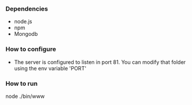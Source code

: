 
### Dependencies

- node.js
- npm
- Mongodb

### How to configure

+ The server is configured to listen in port 81. You can modify that folder using the env variable 'PORT'

### How to run

node ./bin/www


